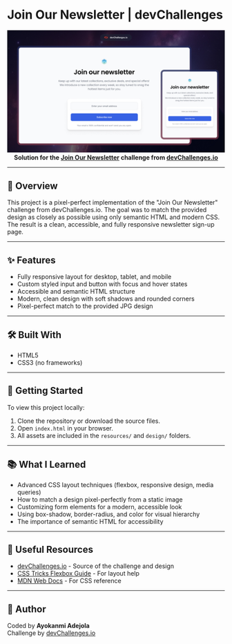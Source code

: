 

# Join Our Newsletter | devChallenges

<div align="center">
  <img src="./thumbnail.jpg" alt="Join Our Newsletter Screenshot" width="600" />
</div>

<div align="center">
  <b>Solution for the <a href="https://devchallenges.io/challenge/join-our-newsletter" target="_blank">Join Our Newsletter</a> challenge from <a href="https://devchallenges.io/" target="_blank">devChallenges.io</a></b>
</div>



---

## 📝 Overview

This project is a pixel-perfect implementation of the "Join Our Newsletter" challenge from devChallenges.io. The goal was to match the provided design as closely as possible using only semantic HTML and modern CSS. The result is a clean, accessible, and fully responsive newsletter sign-up page.

---

## ✨ Features

- Fully responsive layout for desktop, tablet, and mobile
- Custom styled input and button with focus and hover states
- Accessible and semantic HTML structure
- Modern, clean design with soft shadows and rounded corners
- Pixel-perfect match to the provided JPG design

---

## 🛠️ Built With

- HTML5
- CSS3 (no frameworks)

---

## 🚀 Getting Started

To view this project locally:

1. Clone the repository or download the source files.
2. Open `index.html` in your browser.
3. All assets are included in the `resources/` and `design/` folders.

---

## 📚 What I Learned

- Advanced CSS layout techniques (flexbox, responsive design, media queries)
- How to match a design pixel-perfectly from a static image
- Customizing form elements for a modern, accessible look
- Using box-shadow, border-radius, and color for visual hierarchy
- The importance of semantic HTML for accessibility

---

## 🔗 Useful Resources

- [devChallenges.io](https://devchallenges.io/) - Source of the challenge and design
- [CSS Tricks Flexbox Guide](https://css-tricks.com/snippets/css/a-guide-to-flexbox/) - For layout help
- [MDN Web Docs](https://developer.mozilla.org/en-US/docs/Web/CSS) - For CSS reference


---

## 👤 Author
Coded by **Ayokanmi Adejola**  
Challenge by [devChallenges.io](https://devchallenges.io/)
